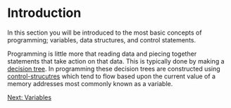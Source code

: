 # Introduction

In this section you will be introduced to the most basic concepts of programming; variables, data structures, and control statements.

Programming is little more that reading data and piecing together statements that take action on that data. This is typically done by making a [decision tree](https://en.wikipedia.org/wiki/Decision_tree). In programming these decision trees are constructed using [control-strucutres](https://en.wikiversity.org/wiki/Control_structures) which tend to flow based upon the current value of a memory addresses most commonly known as a variable.  

[Next: Variables](01-Variables.md)